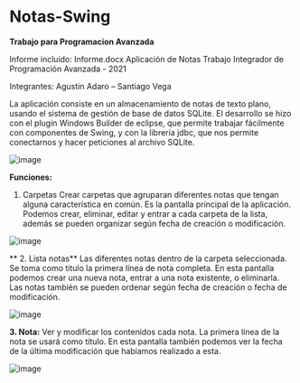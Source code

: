 # Notas-Swing
**Trabajo para Programacion Avanzada**

Informe incluido: Informe.docx
Aplicación de Notas
Trabajo Integrador de Programación Avanzada - 2021

Integrantes: Agustin Adaro – Santiago Vega






La aplicación consiste en un almacenamiento de notas de texto plano, usando el sistema de gestión de base de datos SQLite.
El desarrollo se hizo con el plugin Windows Builder de eclipse, que permite trabajar fácilmente con componentes de Swing, y con la librería jdbc, que nos permite conectarnos y hacer peticiones al archivo SQLite.


![image](https://user-images.githubusercontent.com/66125885/122150072-9eae6e00-ce4c-11eb-9e78-d2259d1272ff.png)








**Funciones:**

1. Carpetas
Crear carpetas que agruparan diferentes notas que tengan alguna característica en común. Es la pantalla principal de la aplicación. Podemos crear, eliminar, editar y entrar a cada carpeta de la lista, además se pueden organizar según fecha de creación o modificación.

 
![image](https://user-images.githubusercontent.com/66125885/122150145-b685f200-ce4c-11eb-9f69-1fc9bbda439d.png)



**
2. Lista notas**
Las diferentes notas dentro de la carpeta seleccionada. Se toma como titulo la primera línea de nota completa. 
En esta pantalla podemos crear una nueva nota, entrar a una nota existente, o eliminarla.
Las notas también se pueden ordenar según fecha de creación o fecha de modificación.


 
![image](https://user-images.githubusercontent.com/66125885/122150154-bab20f80-ce4c-11eb-8377-5a05594359c1.png)




**3. Nota:**
Ver y modificar los contenidos cada nota. La primera línea de la nota se usará como título.
En esta pantalla también podemos ver la fecha de la última modificación que habíamos realizado a esta.


![image](https://user-images.githubusercontent.com/66125885/122150163-be459680-ce4c-11eb-8b0b-292c9e44245d.png)

 
